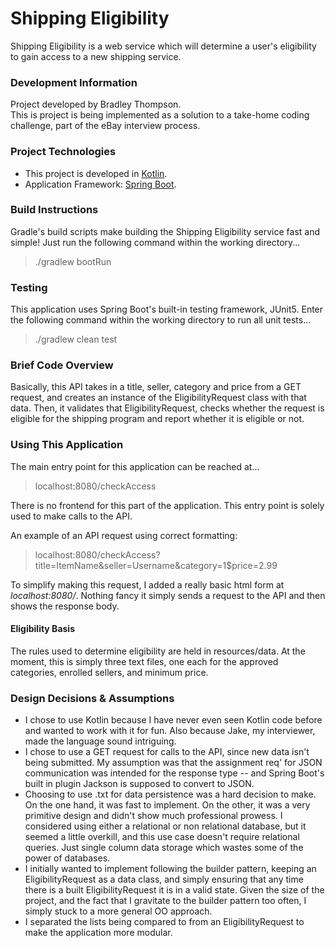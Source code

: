 # Shipping Eligibility
Shipping Eligibility is a web service which will determine a user's eligibility to gain 
access to a new shipping service.

### Development Information
Project developed by Bradley Thompson.  
This is project is being implemented as a solution to a take-home coding challenge,
part of the eBay interview process.

### Project Technologies
- This project is developed in [Kotlin](https://kotlinlang.org/).
- Application Framework: [Spring Boot](https://spring.io/projects/spring-boot).

### Build Instructions
Gradle's build scripts make building the Shipping Eligibility service fast and simple!
Just run the following command within the working directory...
> ./gradlew bootRun

### Testing
This application uses Spring Boot's built-in testing framework, JUnit5.
Enter the following command within the working directory to run all unit tests...
> ./gradlew clean test

### Brief Code Overview
Basically, this API takes in a title, seller, category and price from a
GET request, and creates an instance of the EligibilityRequest class with that 
data. Then, it validates that EligibilityRequest, checks whether the
request is eligible for the shipping program and report whether it 
is eligible or not. 

### Using This Application
The main entry point for this application can be reached at...
> localhost:8080/checkAccess

There is no frontend for this part of the application. This entry
point is solely used to make calls to the API.

An example of an API request using correct formatting:
> localhost:8080/checkAccess?title=ItemName&seller=Username&category=1$price=2.99

To simplify making this request, I added a really basic html
form at *localhost:8080/*. Nothing fancy it simply sends a request
to the API and then shows the response body.

#### Eligibility Basis
The rules used to determine eligibility are held in 
resources/data. At the moment, this is simply three text files,
one each for the approved categories, enrolled sellers, and minimum price.

### Design Decisions & Assumptions
- I chose to use Kotlin because I have never even seen
Kotlin code before and wanted to work with it for fun. Also because
Jake, my interviewer, made the language sound intriguing.
- I chose to use a GET request for calls to the API, since new data
isn't being submitted. My assumption was that the assignment req' for
JSON communication was intended for the response type -- and Spring Boot's
built in plugin Jackson is supposed to convert to JSON.
- Choosing to use .txt for data persistence was a hard decision to make. 
On the one hand, it was fast to implement. On the other, it was a very
primitive design and didn't show much professional prowess. I considered 
using either a relational or non relational database, but it seemed a
little overkill, and this use case doesn't require relational queries. 
Just single column data storage which wastes some of the power of databases.
- I initially wanted to implement following the builder pattern,
keeping an EligibilityRequest as a data class, and simply ensuring that
any time there is a built EligibilityRequest it is in a valid state. 
Given the size of the project, and the fact that I gravitate to the builder
pattern too often, I simply stuck to a more general OO approach.
- I separated the lists being compared to from an EligibilityRequest to 
make the application more modular.
